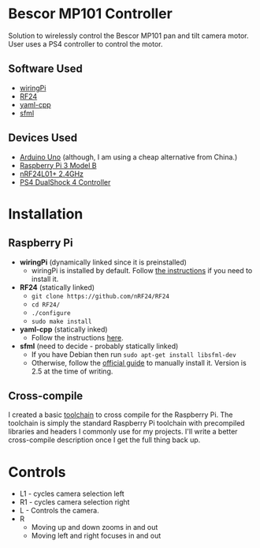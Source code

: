 # Bescor MP101 Controller

Solution to wirelessly control the Bescor MP101 pan and tilt camera motor.
User uses a PS4 controller to control the motor.


## Software Used
* [wiringPi](http://wiringpi.com/)
* [RF24](https://github.com/nRF24/RF24)
* [yaml-cpp](https://github.com/jbeder/yaml-cpp)
* [sfml](https://www.sfml-dev.org/)

## Devices Used
* [Arduino Uno](https://store.arduino.cc/usa/arduino-uno-rev3/) (although, I am using a cheap alternative from China.)
* [Raspberry Pi 3 Model B](https://www.raspberrypi.org/products/raspberry-pi-3-model-b/)
* [nRF24L01+ 2.4GHz](https://www.sparkfun.com/datasheets/Components/SMD/nRF24L01Pluss_Preliminary_Product_Specification_v1_0.pdf)
* [PS4 DualShock 4 Controller](https://www.playstation.com/en-us/explore/accessories/gaming-controllers/dualshock-4/)

# Installation

## Raspberry Pi
* **wiringPi** (dynamically linked since it is preinstalled)
  * wiringPi is installed by default. Follow [the instructions](http://wiringpi.com/download-and-install/) if you need to install it.
* **RF24** (statically linked)
  * `git clone https://github.com/nRF24/RF24`
  * `cd RF24/`
  * `./configure`
  * `sudo make install`
* **yaml-cpp** (statically inked)
  * Follow the instructions [here](https://github.com/jbeder/yaml-cpp).
* **sfml** (need to decide - probably statically linked)
  * If you have Debian then run `sudo apt-get install libsfml-dev`
  * Otherwise, follow the [official guide](https://www.sfml-dev.org/tutorials/2.5/start-linux.php) to manually install it. Version is 2.5 at the time of writing.

## Cross-compile
I created a basic [toolchain](https://github.com/AndruePeters/pi_toolchain) to cross compile for the Raspberry Pi.
The toolchain is simply the standard Raspberry Pi toolchain with precompiled libraries and headers I commonly use for my projects.
I'll write a better cross-compile description once I get the full thing back up.

# Controls
* L1 - cycles camera selection left
* R1 - cycles camera selection right
* L  - Controls the camera.
* R
  * Moving up and down zooms in and out
  * Moving left and right focuses in and out

